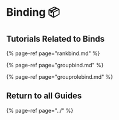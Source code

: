 # Binding 📦

## Tutorials Related to Binds

{% page-ref page="rankbind.md" %}

{% page-ref page="groupbind.md" %}

{% page-ref page="grouprolebind.md" %}

## Return to all Guides

{% page-ref page="../" %}

